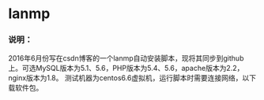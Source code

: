 # lanmp
### 说明：
2016年6月份写在csdn博客的一个lanmp自动安装脚本，现将其同步到github上。可选MySQL版本为5.1、5.6，PHP版本为5.4、5.6，apache版本为2.2，nginx版本为1.8。
测试机器为centos6.6虚拟机，运行脚本时需要连接网络，以下载软件包。
